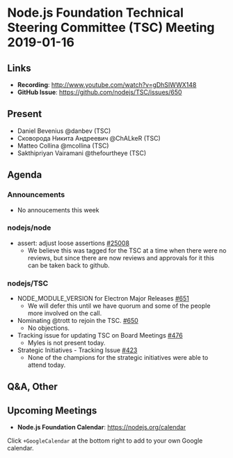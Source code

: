 # Node.js Foundation Technical Steering Committee (TSC) Meeting 2019-01-16

## Links

* **Recording**: http://www.youtube.com/watch?v=gDhSIWWX148
* **GitHub Issue**: https://github.com/nodejs/TSC/issues/650

## Present
* Daniel Bevenius @danbev (TSC)
* Сковорода Никита Андреевич @ChALkeR (TSC)
* Matteo Collina @mcollina (TSC)
* Sakthipriyan Vairamani @thefourtheye (TSC)

## Agenda

### Announcements
* No annoucements this week

### nodejs/node

* assert: adjust loose assertions [#25008](https://github.com/nodejs/node/pull/25008)
  * We believe this was tagged for the TSC at a time when there were no reviews, but
    since there are now reviews and approvals for it this can be taken back to github.

### nodejs/TSC

* NODE_MODULE_VERSION for Electron Major Releases [#651](https://github.com/nodejs/TSC/issues/651)
  * We will defer this until we have quorum and some of the people more involved on the call.
* Nominating @trott to rejoin the TSC. [#650](https://github.com/nodejs/TSC/issues/650)
  * No objections.
* Tracking issue for updating TSC on Board Meetings [#476](https://github.com/nodejs/TSC/issues/476)
  * Myles is  not present today.
* Strategic Initiatives - Tracking Issue [#423](https://github.com/nodejs/TSC/issues/423)
  * None of the champions for the strategic initiatives were able to attend today.

## Q&A, Other

## Upcoming Meetings

* **Node.js Foundation Calendar**: https://nodejs.org/calendar

Click `+GoogleCalendar` at the bottom right to add to your own Google calendar.
